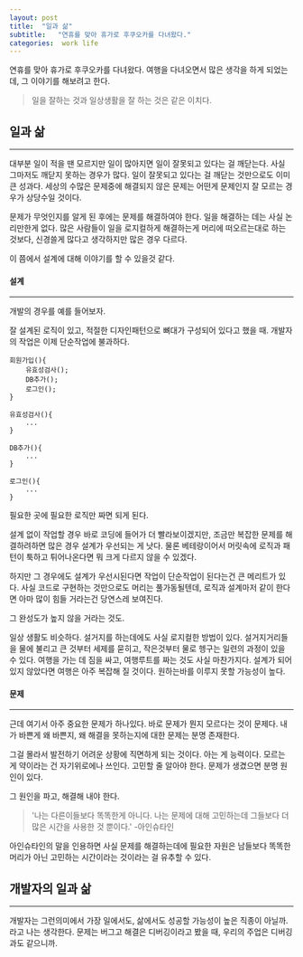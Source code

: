 ```yaml
---
layout: post
title:  "일과 삶"
subtitle:   "연휴를 맞아 휴가로 후쿠오카를 다녀왔다."
categories:  work life 
---
```


연휴를 맞아 휴가로 후쿠오카를 다녀왔다. 여행을 다녀오면서 많은 생각을 하게 되었는데, 그 이야기를 해보려고 한다.

> 일을 잘하는 것과 일상생활을 잘 하는 것은 같은 이치다.

## 일과 삶

---

대부분 일이 적을 땐 모르지만 일이 많아지면 일이 잘못되고 있다는 걸 깨닫는다. 사실 그마저도 깨닫지 못하는 경우가 많다. 일이 잘못되고 있다는 걸 깨닫는 것만으로도 이미 큰 성과다. 세상의 수많은 문제중에 해결되지 않은 문제는 어떤게 문제인지 잘 모르는 경우가 상당수일 것이다.

문제가 무엇인지를 알게 된 후에는 문제를 해결하여야 한다. 일을 해결하는 데는 사실 논리만한게 없다. 많은 사람들이 일을 로지컬하게 해결하는게 머리에 떠오르는대로 하는 것보다, 신경쓸게 많다고 생각하지만 많은 경우 다르다.

이 쯤에서 설계에 대해 이야기를 할 수 있을것 같다.

#### 설계

---

개발의 경우를 예를 들어보자.

잘 설계된 로직이 있고, 적절한 디자인패턴으로 뼈대가 구성되어 있다고 했을 때. 개발자의 작업은 이제 단순작업에 불과하다.

```
회원가입(){
    유효성검사();
    DB추가();
    로그인();
}

유효성검사(){
    ...
}

DB추가(){
    ...
}

로그인(){
    ...
}
```

필요한 곳에 필요한 로직만 짜면 되게 된다. 

설계 없이 작업할 경우 바로 코딩에 들어가 더 빨라보이겠지만, 조금만 복잡한 문제를 해결하려하면 많은 경우 설계가 우선되는 게 낫다. 물론 베테랑이어서 머릿속에 로직과 패턴이 툭하고 튀어나온다면 뭐 크게 다르지 않을 수 있겠다.

하지만 그 경우에도 설계가 우선시된다면 작업이 단순작업이 된다는건 큰 메리트가 있다. 사실 코드로 구현하는 것만으로도 머리는 풀가동될텐데, 로직과 설계마저 같이 한다면 아마 많이 힘들 거라는건 당연스레 보여진다.

그 완성도가 높지 않을 거라는 것도. 

일상 생활도 비슷하다. 설거지를 하는데에도 사실 로지컬한 방법이 있다. 설거지거리들을 물에 불리고 큰 것부터 세제를 묻히고, 작은것부터 물로 헹구는 일련의 과정이 있을 수 있다. 여행을 가는 데 짐을 싸고, 여행루트를 짜는 것도 사실 마찬가지다. 설계가 되어있지 않았다면 여행은 아주 복잡해 질 것이다. 원하는바를 이루지 못할 가능성이 높다.

#### 문제

---

근데 여기서 아주 중요한 문제가 하나있다. 바로 문제가 뭔지 모르다는 것이 문제다. 내가 바쁜게 왜 바쁜지, 왜 해결을 못하는지에 대한 문제는 분명 존재한다.

그걸 몰라서 발전하기 어려운 상황에 직면하게 되는 것이다. 아는 게 능력이다. 모르는 게 약이라는 건 자기위로에나 쓰인다. 고민할 줄 알아야 한다. 문제가 생겼으면 분명 원인이 있다.

그 원인을 파고, 해결해 내야 한다.

> '나는 다른이들보다 똑똑한게 아니다. 나는 문제에 대해 고민하는데 그들보다 더 많은 시간을 사용한 것 뿐이다.'
> -아인슈타인

아인슈타인의 말을 인용하면 사실 문제를 해결하는데에 필요한 자원은 남들보다 똑똑한 머리가 아닌 고민하는 시간이라는 것이라는 걸 유추할 수 있다.


## 개발자의 일과 삶

---

개발자는 그런의미에서 가장 일에서도, 삶에서도 성공할 가능성이 높은 직종이 아닐까.라고 나는 생각한다. 문제는 버그고 해결은 디버깅이라고 봤을 때, 우리의 주업은 디버깅과도 같으니까.

